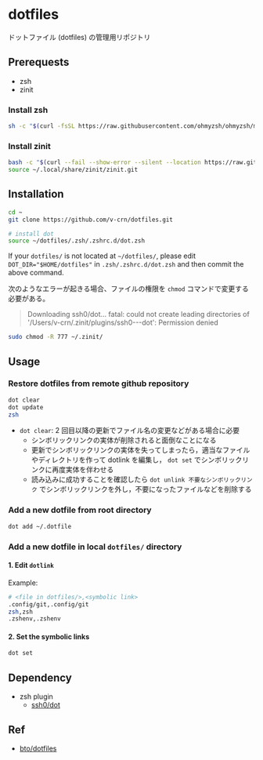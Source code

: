 # dotfiles

ドットファイル (dotfiles) の管理用リポジトリ

## Prerequests

- zsh
- zinit

### Install zsh

```sh
sh -c "$(curl -fsSL https://raw.githubusercontent.com/ohmyzsh/ohmyzsh/master/tools/install.sh)"
```

### Install zinit

```sh
bash -c "$(curl --fail --show-error --silent --location https://raw.githubusercontent.com/zdharma-continuum/zinit/HEAD/scripts/install.sh)"
source ~/.local/share/zinit/zinit.git
```

## Installation

```sh
cd ~
git clone https://github.com/v-crn/dotfiles.git

# install dot
source ~/dotfiles/.zsh/.zshrc.d/dot.zsh
```

If your `dotfiles/` is not located at `~/dotfiles/`, please edit `DOT_DIR="$HOME/dotfiles"` in `.zsh/.zshrc.d/dot.zsh` and then commit the above command.

次のようなエラーが起きる場合、ファイルの権限を `chmod` コマンドで変更する必要がある。

> Downloading ssh0/dot…
> fatal: could not create leading directories of '/Users/v-crn/.zinit/plugins/ssh0---dot': Permission denied

```sh
sudo chmod -R 777 ~/.zinit/
```

## Usage

### Restore dotfiles from remote github repository

```sh
dot clear
dot update
zsh
```

- `dot clear`: 2 回目以降の更新でファイル名の変更などがある場合に必要
  - シンボリックリンクの実体が削除されると面倒なことになる
  - 更新でシンボリックリンクの実体を失ってしまったら，適当なファイルやディレクトリを作って dotlink を編集し， `dot set` でシンボリックリンクに再度実体を伴わせる
  - 読み込みに成功することを確認したら `dot unlink 不要なシンボリックリンク` でシンボリックリンクを外し，不要になったファイルなどを削除する

### Add a new dotfile from root directory

```sh
dot add ~/.dotfile
```

### Add a new dotfile in local `dotfiles/` directory

#### 1. Edit `dotlink`

Example:

```sh
# <file in dotfiles/>,<symbolic link>
.config/git,.config/git
zsh,zsh
.zshenv,.zshenv
```

#### 2. Set the symbolic links

```sh
dot set
```

## Dependency

- zsh plugin
  - [ssh0/dot](https://github.com/ssh0/dot)

## Ref

- [bto/dotfiles](https://github.com/bto/dotfiles)
